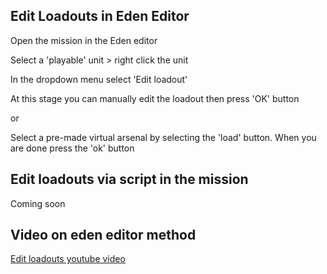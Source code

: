 ## Edit Loadouts in Eden Editor

Open the mission in the Eden editor

Select a 'playable' unit > right click the unit

In the dropdown menu select 'Edit loadout'

At this stage you can manually edit the loadout then press 'OK' button

or 

Select a pre-made virtual arsenal by selecting the 'load' button. When you are done press the 'ok' button

## Edit loadouts via script in the mission

Coming soon

## Video on eden editor method
[Edit loadouts youtube video](https://youtu.be/9HKEwFrUfXE)